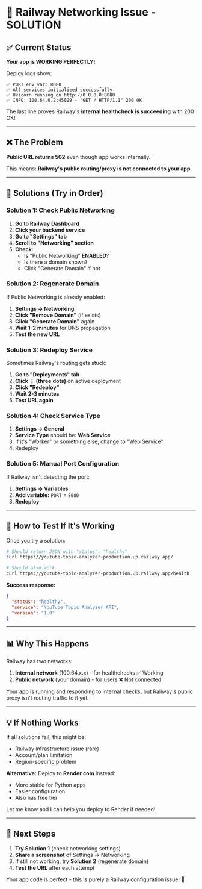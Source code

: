 # 🚂 Railway Networking Issue - SOLUTION

## ✅ Current Status

**Your app is WORKING PERFECTLY!**

Deploy logs show:
```
✅ PORT env var: 8080
✅ All services initialized successfully  
✅ Uvicorn running on http://0.0.0.0:8080
✅ INFO: 100.64.0.2:45029 - "GET / HTTP/1.1" 200 OK
```

The last line proves Railway's **internal healthcheck is succeeding** with 200 OK!

---

## ❌ The Problem

**Public URL returns 502** even though app works internally.

This means: **Railway's public routing/proxy is not connected to your app.**

---

## 🔧 Solutions (Try in Order)

### Solution 1: Check Public Networking

1. **Go to Railway Dashboard**
2. **Click your backend service**
3. **Go to "Settings" tab**
4. **Scroll to "Networking" section**
5. **Check:**
   - Is "Public Networking" **ENABLED**?
   - Is there a domain shown?
   - Click "Generate Domain" if not

### Solution 2: Regenerate Domain

If Public Networking is already enabled:

1. **Settings → Networking**
2. **Click "Remove Domain"** (if exists)
3. **Click "Generate Domain"** again
4. **Wait 1-2 minutes** for DNS propagation
5. **Test the new URL**

### Solution 3: Redeploy Service

Sometimes Railway's routing gets stuck:

1. **Go to "Deployments" tab**
2. **Click ⋮ (three dots)** on active deployment
3. **Click "Redeploy"**
4. **Wait 2-3 minutes**
5. **Test URL again**

### Solution 4: Check Service Type

1. **Settings → General**
2. **Service Type** should be: **Web Service**
3. If it's "Worker" or something else, change to "Web Service"
4. Redeploy

### Solution 5: Manual Port Configuration

If Railway isn't detecting the port:

1. **Settings → Variables**
2. **Add variable:** `PORT` = `8080`
3. **Redeploy**

---

## 🧪 How to Test If It's Working

Once you try a solution:

```bash
# Should return JSON with "status": "healthy"
curl https://youtube-topic-analyzer-production.up.railway.app/

# Should also work
curl https://youtube-topic-analyzer-production.up.railway.app/health
```

**Success response:**
```json
{
  "status": "healthy",
  "service": "YouTube Topic Analyzer API",
  "version": "1.0"
}
```

---

## 📊 Why This Happens

Railway has two networks:
1. **Internal network** (100.64.x.x) - for healthchecks ✅ Working
2. **Public network** (your domain) - for users ❌ Not connected

Your app is running and responding to internal checks, but Railway's public proxy isn't routing traffic to it yet.

---

## 💡 If Nothing Works

If all solutions fail, this might be:
- Railway infrastructure issue (rare)
- Account/plan limitation
- Region-specific problem

**Alternative:** Deploy to **Render.com** instead:
- More stable for Python apps
- Easier configuration
- Also has free tier

Let me know and I can help you deploy to Render if needed!

---

## 🎯 Next Steps

1. **Try Solution 1** (check networking settings)
2. **Share a screenshot** of Settings → Networking
3. If still not working, try **Solution 2** (regenerate domain)
4. **Test the URL** after each attempt

Your app code is perfect - this is purely a Railway configuration issue! 🚀

